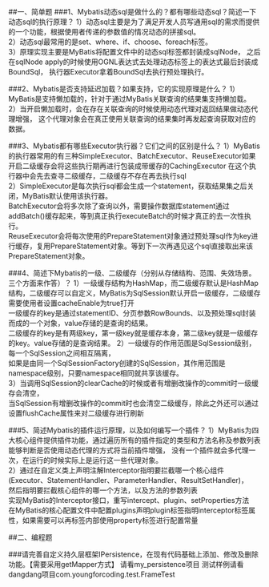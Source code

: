 ##一、简单题
###1、Mybatis动态sql是做什么的？都有哪些动态sql？简述一下动态sql的执行原理？
1）动态sql主要是为了满足开发人员写通用sql的需求而提供的一个功能，根据使用者传递的参数值的情况动态的拼接sql。  
2）动态sql最常用的是set、where、if、choose、foreach标签。  
3）原理实现主要是MyBatis将配置文件中的动态sql标签都封装成sqlNode，
之后在sqlNode apply的时候使用OGNL表达式去处理动态标签上的表达式最后封装成BoundSql，
执行器Executor拿着BoundSql去执行预处理执行。

###2、Mybatis是否支持延迟加载？如果支持，它的实现原理是什么？
1）MyBatis是支持懒加载的，针对于通过MyBatis关联查询的结果集支持懒加载。  
2）当开启懒加载时，会在存在关联查询的时候使用动态代理对返回结果做动态代理增强，
这个代理对象会在真正使用关联查询的结果集时再发起查询获取对应的数据。  

###3、Mybatis都有哪些Executor执行器？它们之间的区别是什么？
1）MyBatis的执行器常用的有三种SimpleExecutor、BatchExecutor、ReuseExecutor如果开启二级缓存会将这些执行期再进行包装成带缓存的CachingExecutor
在这个执行器中会先去查寻二级缓存，二级缓存不存在再去执行sql  
2）SimpleExecutor是每次执行sql都会生成一个statement，获取结果集之后关闭，MyBatis默认使用该执行器。  
BatchExecutor会将多次除了查询以外，需要操作数据库statement通过addBatch()缓存起来，等到真正执行executeBatch的时候才真正的去一次性执行。  
ReuseExecutor会将每次使用的PrepareStatement对象通过预处理sql作为key进行缓存，复用PrepareStatement对象。等到下一次再遇见这个sql直接取出来该PrepareStatement对象。  

###4、简述下Mybatis的一级、二级缓存（分别从存储结构、范围、失效场景。三个方面来作答）？
1）一级缓存结构为HashMap，而二级缓存默认是HashMap结构，二级缓存可以自定义，MyBatis为SqlSession默认开启一级缓存，二级缓存需要使用者设置cacheEnable为true打开  
一级缓存的key是通过statementID、分页参数RowBounds、以及预处理sql封装而成的一个对象，value存储的是查询的结果。  
二级缓存的key是有两级key，第一级key就是缓存本身，第二级key就是一级缓存的key。value存储的是查询结果。
2）一级缓存的作用范围是SqlSession级别，每一个SqlSession之间相互隔离，  
如果是由同一个SqlSessionFactory创建的SqlSession，其作用范围是namespace级别，只要namespace相同就共享该缓存。  
3）当调用SqlSession的clearCache的时候或者有增删改操作的commit时一级缓存会清空，  
当SqlSession有增删改操作的commit时也会清空二级缓存，除此之外还可以通过设置flushCache属性来对二级缓存进行刷新


###5、简述Mybatis的插件运行原理，以及如何编写一个插件？
1）MyBatis为四大核心组件提供插件功能，通过遍历所有的插件指定的类型和方法名称及参数列表能够判断是否使用动态代理的方式将当前插件增强，
没有一个插件就会多代理一次，在运行的时候实际上是运行这一些代理对象。  
2）通过在自定义类上声明注解Interceptor指明要拦截哪一个核心组件(Executor、StatementHandler、ParameterHandler、ResultSetHandler)，  
然后指明要拦截核心组件的哪一个方法，以及方法的参数列表  
实现MyBatis的Interceptor接口，重写intercept、plugin、setProperties方法  
在MyBatis的核心配置文件中配置plugins声明plugin标签指明interceptor标签属性，如果需要可以再标签内部使用property标签进行配置常量

##二、编程题

###请完善自定义持久层框架IPersistence，在现有代码基础上添加、修改及删除功能。【需要采用getMapper方式】
请看my_persistence项目
测试样例请看dangdang项目com.youngforcoding.test.FrameTest
